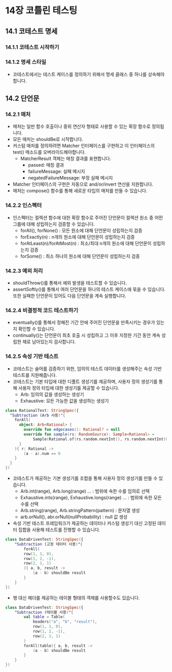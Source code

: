 # 14장 코틀린 테스팅

## 14.1 코테스트 명세

### 14.1.1 코테스트 시작하기


### 14.1.2 명세 스타일

* 코테스트에서는 테스트 케이스를 정의하기 위해서 명세 클래스 중 하나를 상속해야 합니다.


## 14.2 단언문

### 14.2.1 매처

* 매처는 일반 함수 호출이나 중위 연산자 형태로 사용할 수 있는 확장 함수로 정의됩니다.
* 모든 매처는 shouldBe로 시작합니다.
* 커스텀 매처를 정의하려면 Matcher 인터페이스를 구현하고 이 인터페이스의 test() 메소드를 오버라이드해야합니다.
  * MatcherResult 객체는 매칭 결과를 표현합니다.
    * passed: 매칭 결과
    * failureMessage: 실패 메시지
    * negatedFailureMessage: 부정 실패 메시지
* Matcher 인터페이스의 구현은 자동으로 and/or/invert 연산을 지원합니다.
* 매처는 compose() 함수를 통해 새로운 타입의 매처를 만들 수 있습니다.

### 14.2.2 인스펙터

* 인스펙터는 컬렉션 함수에 대한 확장 함수로 주어진 단언문이 컬렉션 원소 중 어떤 그룹에 대해 성립하는지 검증할 수 있습니다.
  * forAll(), forNone() : 모든 원소에 대해 단언문이 성립하는지 검증
  * forExactly(n) : n개의 원소에 대해 단언문이 성립하는지 검증
  * forAtLeast(n)/forAtMost(n) : 최소/최대 n개의 원소에 대해 단언문이 성립하는지 검증
  * forSome() : 최소 하나의 원소에 대해 단언문이 성립하는지 검증

### 14.2.3 예외 처리

* shouldThrow()를 통해서 예외 발생을 테스트할 수 있습니다.
* assertSoftly()를 통해서 여러 단언문을 하나의 테스트 케이스에 묶을 수 있습니다. 또한 실패한 단언문이 있어도 다음 단언문을 계속 실행합니다.


### 14.2.4 비결정적 코드 테스트하기

* eventually()를 통해서 정해진 기간 안에 주어진 단언문을 만족시키는 경우가 있는지 확인할 수 있습니다.
* continually()는 단언문이 최초 호출 시 성립하고 그 이후 지정한 기간 동안 계속 성립한 채로 남아있는지 검사합니다.


### 14.2.5 속성 기반 테스트

* 코테스트는 술어를 검증하기 위한, 임의의 테스트 데이터를 생성해주는 속성 기반 테스트를 지원해줍니다.
* 코테스트는 기본 타입에 대한 디폴트 생성기를 제공하며, 사용자 정의 생성기를 통해 사용자 정의 타입에 대한 생성기를 제공할 수 있습니다.
  * Arb: 임의의 값을 생성하는 생성기
  * Exhaustive: 모든 가능한 값을 생성하는 생성기

```Kotlin
class RationalTest: StringSpec({
  "Subtraction (Arb 사용)"{
    forAll(
      object: Arb<Rational> {
        override fun edgecases(): Rational? = null 
        override fun sample(rs: RandomSource): Sample<Rational> = 
            Sample(Rational.of(rs.random.nextInt(), rs.random.nextInt(0, Int.MAX_VALUE)))
      }
    ){ r: Rational ->
        (a - a).num == 0
    }
  }
})
```

* 코테스트가 제공하는 기본 생성기를 조합을 통해 사용자 정의 생성기를 만들 수 있습니다.
  * Arb.int(range), Arb.long(range) ...  : 범위에 속한 수를 임의로 선택
  * Exhaustive.ints(range), Exhaustive.longs(range) ... : 범위에 속한 모든 수를 선택
  * Arb.string(range), Arb.stringPattern(pattern) : 문자열 생성
  * arb.orNull(), abr.orNull(nullProbability) : null 값 생성
* 속성 기반 테스트 프레임워크가 제공하는 데이터나 커스텀 생성기 대신 고정된 데이터 집합을 사용해 테스트를 진행할 수 있습니다.

```Kotlin
class DataDrivenTest: StringSpec({
    "Subtraction (고정 데이터 사용)"{
        forAll(
        row(1, 1, 0),
        row(1, 2, -1),
        row(2, 1, 1)
        ){ a, b, result ->
            (a - b) shouldBe result
        }
    }
})
```

* 행 대신 헤더를 제공하는 테이블 형태의 객체를 사용할수도 있습니다.

```Kotlin
class DataDrivenTest: StringSpec({
    "Subtraction (테이블 사용)"{
        val table = Table(
            headers("a", "b", "result"),
            row(1, 1, 0),
            row(1, 2, -1),
            row(2, 1, 1)
        )
        forAll(table){ a, b, result ->
            (a - b) shouldBe result
        }
    }
})
```